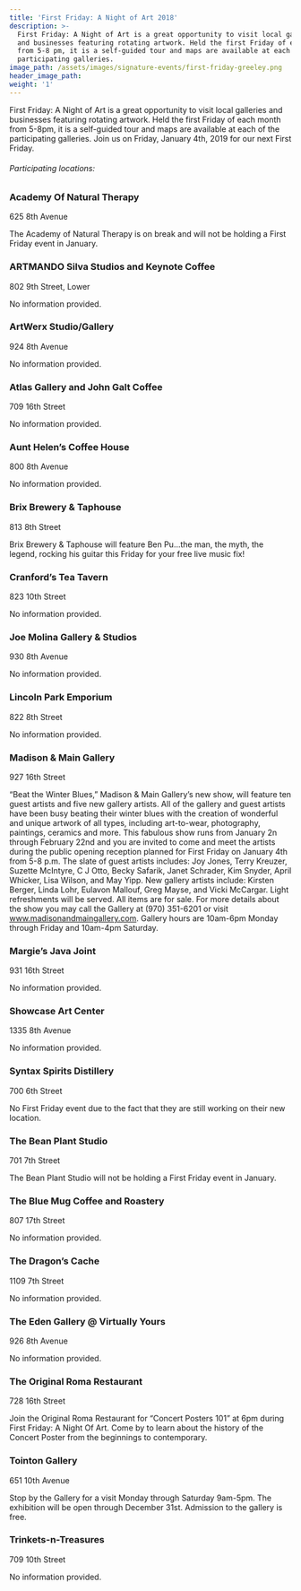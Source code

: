 ```yaml
---
title: 'First Friday: A Night of Art 2018'
description: >-
  First Friday: A Night of Art is a great opportunity to visit local galleries
  and businesses featuring rotating artwork. Held the first Friday of each month
  from 5-8 pm, it is a self-guided tour and maps are available at each of the
  participating galleries.
image_path: /assets/images/signature-events/first-friday-greeley.png
header_image_path:
weight: '1'
---
```


First Friday: A Night of Art is a great opportunity to visit local galleries and businesses featuring rotating artwork. Held the first Friday of each month from 5-8pm, it is a self-guided tour and maps are available at each of the participating galleries. Join us on Friday, January 4th, 2019 for our next First Friday.

###### *Participating locations:*

### Academy Of Natural Therapy

625 8th Avenue

The Academy of Natural Therapy is on break and will not be holding a First Friday event in January.

### ARTMANDO Silva Studios and Keynote Coffee

802 9th Street, Lower

No information provided.

### ArtWerx Studio/Gallery

924 8th Avenue

No information provided.

### Atlas Gallery and John Galt Coffee

709 16th Street

No information provided.

### Aunt Helen’s Coffee House

800 8th Avenue

No information provided.

### Brix Brewery & Taphouse

813 8th Street

Brix Brewery & Taphouse will feature Ben Pu…the man, the myth, the legend, rocking his guitar this Friday for your free live music fix!

### Cranford’s Tea Tavern

823 10th Street

No information provided.

### Joe Molina Gallery & Studios

930 8th Avenue

No information provided.

### Lincoln Park Emporium

822 8th Street

No information provided.

### Madison & Main Gallery

927 16th Street

“Beat the Winter Blues,” Madison & Main Gallery’s new show, will feature ten guest artists and five new gallery artists. All of the gallery and guest artists have been busy beating their winter blues with the creation of wonderful and unique artwork of all types, including art-to-wear, photography, paintings, ceramics and more. This fabulous show runs from January 2n through February 22nd and you are invited to come and meet the artists during the public opening reception planned for First Friday on January 4th from 5-8 p.m. The slate of guest artists includes: Joy Jones, Terry Kreuzer, Suzette McIntyre, C J Otto, Becky Safarik, Janet Schrader, Kim Snyder, April Whicker, Lisa Wilson, and May Yipp. New gallery artists include: Kirsten Berger, Linda Lohr, Eulavon Mallouf, Greg Mayse, and Vicki McCargar. Light refreshments will be served. All items are for sale. For more details about the show you may call the Gallery at (970) 351-6201 or visit www.madisonandmaingallery.com. Gallery hours are 10am-6pm Monday through Friday and 10am-4pm Saturday.

### Margie’s Java Joint

931 16th Street

No information provided.

### Showcase Art Center

1335 8th Avenue

No information provided.

### Syntax Spirits Distillery

700 6th Street

No First Friday event due to the fact that they are still working on their new location.

### The Bean Plant Studio

701 7th Street

The Bean Plant Studio will not be holding a First Friday event in January.

### The Blue Mug Coffee and Roastery

807 17th Street

No information provided.

### The Dragon’s Cache

1109 7th Street

No information provided.

### The Eden Gallery @ Virtually Yours

926 8th Avenue

No information provided.

### The Original Roma Restaurant

728 16th Street

Join the Original Roma Restaurant for “Concert Posters 101” at 6pm during First Friday: A Night Of Art. Come by to learn about the history of the Concert Poster from the beginnings to contemporary.

### Tointon Gallery

651 10th Avenue

Stop by the Gallery for a visit Monday through Saturday 9am-5pm. The exhibition will be open through December 31st. Admission to the gallery is free.

### Trinkets-n-Treasures

709 10th Street

No information provided.
